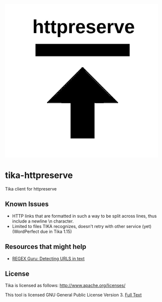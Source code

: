 <div>
<p align="center">
<img id="logo" src="https://github.com/httpreserve/httpreserve/raw/master/src/images/httpreserve-logo.png" alt="httpreserve"/>
</p>
</div>

# tika-httpreserve

Tika client for httpreserve

## Known Issues

* HTTP links that are formatted in such a way to be split across lines, thus include a newline \n character. 
* Limited to files TIKA recognizes, doesn't retry with other service (yet) (WordPerfect due in Tika 1.15)

## Resources that might help 

* [REGEX Guru: Detecting URLS in text](http://www.regexguru.com/2008/11/detecting-urls-in-a-block-of-text/)

## License

Tika is licensed as follows: http://www.apache.org/licenses/

This tool is licensed GNU General Public License Version 3. [Full Text](LICENSE)
